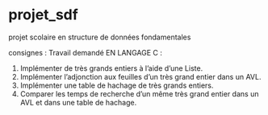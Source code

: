 # projet_sdf
projet scolaire en structure de données fondamentales

consignes :
Travail demandé EN LANGAGE C : 
1) Implémenter de très grands entiers à l’aide d’une Liste. 
2) Implémenter l’adjonction aux feuilles d’un très grand entier dans un AVL. 
3) Implémenter une table de hachage de très grands entiers. 
4)  Comparer  les  temps  de  recherche  d’un  même  très  grand  entier  dans  un AVL  et  dans  une 
table de hachage.
